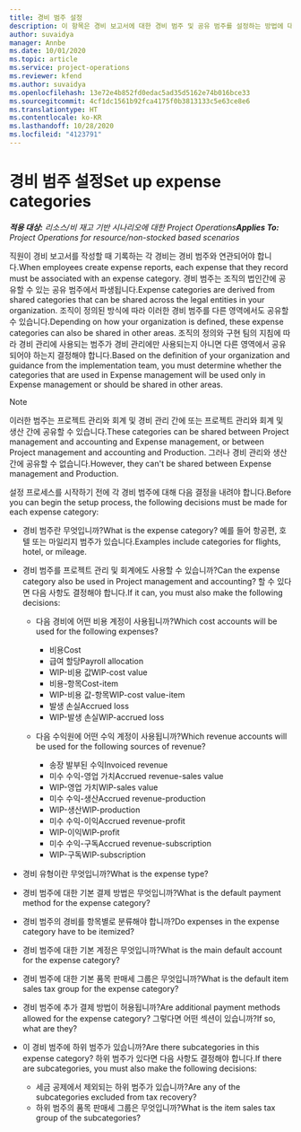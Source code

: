 ```yaml
---
title: 경비 범주 설정
description: 이 항목은 경비 보고서에 대한 경비 범주 및 공유 범주를 설정하는 방법에 대한 정보를 제공합니다.
author: suvaidya
manager: Annbe
ms.date: 10/01/2020
ms.topic: article
ms.service: project-operations
ms.reviewer: kfend
ms.author: suvaidya
ms.openlocfilehash: 13e72e4b852fd0edac5ad35d5162e74b016bce33
ms.sourcegitcommit: 4cf1dc1561b92fca4175f0b3813133c5e63ce8e6
ms.translationtype: HT
ms.contentlocale: ko-KR
ms.lasthandoff: 10/28/2020
ms.locfileid: "4123791"
---
```

# <a name="set-up-expense-categories"></a><span data-ttu-id="f4eb5-103">경비 범주 설정</span><span class="sxs-lookup"><span data-stu-id="f4eb5-103">Set up expense categories</span></span>

<span data-ttu-id="f4eb5-104">_**적용 대상:** 리소스/비 재고 기반 시나리오에 대한 Project Operations_</span><span class="sxs-lookup"><span data-stu-id="f4eb5-104">_**Applies To:** Project Operations for resource/non-stocked based scenarios_</span></span>

<span data-ttu-id="f4eb5-105">직원이 경비 보고서를 작성할 때 기록하는 각 경비는 경비 범주와 연관되어야 합니다.</span><span class="sxs-lookup"><span data-stu-id="f4eb5-105">When employees create expense reports, each expense that they record must be associated with an expense category.</span></span> <span data-ttu-id="f4eb5-106">경비 범주는 조직의 법인간에 공유할 수 있는 공유 범주에서 파생됩니다.</span><span class="sxs-lookup"><span data-stu-id="f4eb5-106">Expense categories are derived from shared categories that can be shared across the legal entities in your organization.</span></span> <span data-ttu-id="f4eb5-107">조직이 정의된 방식에 따라 이러한 경비 범주를 다른 영역에서도 공유할 수 있습니다.</span><span class="sxs-lookup"><span data-stu-id="f4eb5-107">Depending on how your organization is defined, these expense categories can also be shared in other areas.</span></span> <span data-ttu-id="f4eb5-108">조직의 정의와 구현 팀의 지침에 따라 경비 관리에 사용되는 범주가 경비 관리에만 사용되는지 아니면 다른 영역에서 공유되어야 하는지 결정해야 합니다.</span><span class="sxs-lookup"><span data-stu-id="f4eb5-108">Based on the definition of your organization and guidance from the implementation team, you must determine whether the categories that are used in Expense management will be used only in Expense management or should be shared in other areas.</span></span>

> [!NOTE]
> <span data-ttu-id="f4eb5-109">이러한 범주는 프로젝트 관리와 회계 및 경비 관리 간에 또는 프로젝트 관리와 회계 및 생산 간에 공유할 수 있습니다.</span><span class="sxs-lookup"><span data-stu-id="f4eb5-109">These categories can be shared between Project management and accounting and Expense management, or between Project management and accounting and Production.</span></span> <span data-ttu-id="f4eb5-110">그러나 경비 관리와 생산 간에 공유할 수 없습니다.</span><span class="sxs-lookup"><span data-stu-id="f4eb5-110">However, they can't be shared between Expense management and Production.</span></span>

<span data-ttu-id="f4eb5-111">설정 프로세스를 시작하기 전에 각 경비 범주에 대해 다음 결정을 내려야 합니다.</span><span class="sxs-lookup"><span data-stu-id="f4eb5-111">Before you can begin the setup process, the following decisions must be made for each expense category:</span></span>

- <span data-ttu-id="f4eb5-112">경비 범주란 무엇입니까?</span><span class="sxs-lookup"><span data-stu-id="f4eb5-112">What is the expense category?</span></span> <span data-ttu-id="f4eb5-113">예를 들어 항공편, 호텔 또는 마일리지 범주가 있습니다.</span><span class="sxs-lookup"><span data-stu-id="f4eb5-113">Examples include categories for flights, hotel, or mileage.</span></span>
- <span data-ttu-id="f4eb5-114">경비 범주를 프로젝트 관리 및 회계에도 사용할 수 있습니까?</span><span class="sxs-lookup"><span data-stu-id="f4eb5-114">Can the expense category also be used in Project management and accounting?</span></span> <span data-ttu-id="f4eb5-115">할 수 있다면 다음 사항도 결정해야 합니다.</span><span class="sxs-lookup"><span data-stu-id="f4eb5-115">If it can, you must also make the following decisions:</span></span>

    - <span data-ttu-id="f4eb5-116">다음 경비에 어떤 비용 계정이 사용됩니까?</span><span class="sxs-lookup"><span data-stu-id="f4eb5-116">Which cost accounts will be used for the following expenses?</span></span>

        - <span data-ttu-id="f4eb5-117">비용</span><span class="sxs-lookup"><span data-stu-id="f4eb5-117">Cost</span></span>
        - <span data-ttu-id="f4eb5-118">급여 할당</span><span class="sxs-lookup"><span data-stu-id="f4eb5-118">Payroll allocation</span></span>
        - <span data-ttu-id="f4eb5-119">WIP-비용 값</span><span class="sxs-lookup"><span data-stu-id="f4eb5-119">WIP-cost value</span></span>
        - <span data-ttu-id="f4eb5-120">비용-항목</span><span class="sxs-lookup"><span data-stu-id="f4eb5-120">Cost-item</span></span>
        - <span data-ttu-id="f4eb5-121">WIP-비용 값-항목</span><span class="sxs-lookup"><span data-stu-id="f4eb5-121">WIP-cost value-item</span></span>
        - <span data-ttu-id="f4eb5-122">발생 손실</span><span class="sxs-lookup"><span data-stu-id="f4eb5-122">Accrued loss</span></span>
        - <span data-ttu-id="f4eb5-123">WIP-발생 손실</span><span class="sxs-lookup"><span data-stu-id="f4eb5-123">WIP-accrued loss</span></span>

    - <span data-ttu-id="f4eb5-124">다음 수익원에 어떤 수익 계정이 사용됩니까?</span><span class="sxs-lookup"><span data-stu-id="f4eb5-124">Which revenue accounts will be used for the following sources of revenue?</span></span>

        - <span data-ttu-id="f4eb5-125">송장 발부된 수익</span><span class="sxs-lookup"><span data-stu-id="f4eb5-125">Invoiced revenue</span></span>
        - <span data-ttu-id="f4eb5-126">미수 수익-영업 가치</span><span class="sxs-lookup"><span data-stu-id="f4eb5-126">Accrued revenue-sales value</span></span>
        - <span data-ttu-id="f4eb5-127">WIP-영업 가치</span><span class="sxs-lookup"><span data-stu-id="f4eb5-127">WIP-sales value</span></span>
        - <span data-ttu-id="f4eb5-128">미수 수익-생산</span><span class="sxs-lookup"><span data-stu-id="f4eb5-128">Accrued revenue-production</span></span>
        - <span data-ttu-id="f4eb5-129">WIP-생산</span><span class="sxs-lookup"><span data-stu-id="f4eb5-129">WIP-production</span></span>
        - <span data-ttu-id="f4eb5-130">미수 수익-이익</span><span class="sxs-lookup"><span data-stu-id="f4eb5-130">Accrued revenue-profit</span></span>
        - <span data-ttu-id="f4eb5-131">WIP-이익</span><span class="sxs-lookup"><span data-stu-id="f4eb5-131">WIP-profit</span></span>
        - <span data-ttu-id="f4eb5-132">미수 수익-구독</span><span class="sxs-lookup"><span data-stu-id="f4eb5-132">Accrued revenue-subscription</span></span>
        - <span data-ttu-id="f4eb5-133">WIP-구독</span><span class="sxs-lookup"><span data-stu-id="f4eb5-133">WIP-subscription</span></span>

- <span data-ttu-id="f4eb5-134">경비 유형이란 무엇입니까?</span><span class="sxs-lookup"><span data-stu-id="f4eb5-134">What is the expense type?</span></span>
- <span data-ttu-id="f4eb5-135">경비 범주에 대한 기본 결제 방법은 무엇입니까?</span><span class="sxs-lookup"><span data-stu-id="f4eb5-135">What is the default payment method for the expense category?</span></span>
- <span data-ttu-id="f4eb5-136">경비 범주의 경비를 항목별로 분류해야 합니까?</span><span class="sxs-lookup"><span data-stu-id="f4eb5-136">Do expenses in the expense category have to be itemized?</span></span>
- <span data-ttu-id="f4eb5-137">경비 범주에 대한 기본 계정은 무엇입니까?</span><span class="sxs-lookup"><span data-stu-id="f4eb5-137">What is the main default account for the expense category?</span></span>
- <span data-ttu-id="f4eb5-138">경비 범주에 대한 기본 품목 판매세 그룹은 무엇입니까?</span><span class="sxs-lookup"><span data-stu-id="f4eb5-138">What is the default item sales tax group for the expense category?</span></span>
- <span data-ttu-id="f4eb5-139">경비 범주에 추가 결제 방법이 허용됩니까?</span><span class="sxs-lookup"><span data-stu-id="f4eb5-139">Are additional payment methods allowed for the expense category?</span></span> <span data-ttu-id="f4eb5-140">그렇다면 어떤 섹션이 있습니까?</span><span class="sxs-lookup"><span data-stu-id="f4eb5-140">If so, what are they?</span></span>
- <span data-ttu-id="f4eb5-141">이 경비 범주에 하위 범주가 있습니까?</span><span class="sxs-lookup"><span data-stu-id="f4eb5-141">Are there subcategories in this expense category?</span></span> <span data-ttu-id="f4eb5-142">하위 범주가 있다면 다음 사항도 결정해야 합니다.</span><span class="sxs-lookup"><span data-stu-id="f4eb5-142">If there are subcategories, you must also make the following decisions:</span></span>

    - <span data-ttu-id="f4eb5-143">세금 공제에서 제외되는 하위 범주가 있습니까?</span><span class="sxs-lookup"><span data-stu-id="f4eb5-143">Are any of the subcategories excluded from tax recovery?</span></span>
    - <span data-ttu-id="f4eb5-144">하위 범주의 품목 판매세 그룹은 무엇입니까?</span><span class="sxs-lookup"><span data-stu-id="f4eb5-144">What is the item sales tax group of the subcategories?</span></span>
